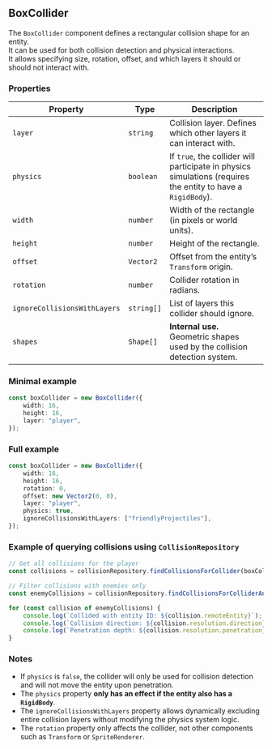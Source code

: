 ## BoxCollider

The `BoxCollider` component defines a rectangular collision shape for an entity.  
It can be used for both collision detection and physical interactions.  
It allows specifying size, rotation, offset, and which layers it should or should not interact with.

### Properties

| Property                     | Type       | Description                                                                                                  |
| ---------------------------- | ---------- | ------------------------------------------------------------------------------------------------------------ |
| `layer`                      | `string`   | Collision layer. Defines which other layers it can interact with.                                            |
| `physics`                    | `boolean`  | If `true`, the collider will participate in physics simulations (requires the entity to have a `RigidBody`). |
| `width`                      | `number`   | Width of the rectangle (in pixels or world units).                                                           |
| `height`                     | `number`   | Height of the rectangle.                                                                                     |
| `offset`                     | `Vector2`  | Offset from the entity’s `Transform` origin.                                                                 |
| `rotation`                   | `number`   | Collider rotation in radians.                                                                                |
| `ignoreCollisionsWithLayers` | `string[]` | List of layers this collider should ignore.                                                                  |
| `shapes`                     | `Shape[]`  | **Internal use.** Geometric shapes used by the collision detection system.                                   |

### Minimal example

```typescript
const boxCollider = new BoxCollider({
    width: 16,
    height: 16,
    layer: "player",
});
```

### Full example

```typescript
const boxCollider = new BoxCollider({
    width: 16,
    height: 16,
    rotation: 0,
    offset: new Vector2(0, 0),
    layer: "player",
    physics: true,
    ignoreCollisionsWithLayers: ["friendlyProjectiles"],
});
```

### Example of querying collisions using `CollisionRepository`

```typescript
// Get all collisions for the player
const collisions = collisionRepository.findCollisionsForCollider(boxCollider);

// Filter collisions with enemies only
const enemyCollisions = collisionRepository.findCollisionsForColliderAndLayer(boxCollider, "enemy");

for (const collision of enemyCollisions) {
    console.log(`Collided with entity ID: ${collision.remoteEntity}`);
    console.log(`Collision direction: ${collision.resolution.direction}`);
    console.log(`Penetration depth: ${collision.resolution.penetration}`);
}
```

### Notes

-   If `physics` is `false`, the collider will only be used for collision detection and will not move the entity upon penetration.
-   The `physics` property **only has an effect if the entity also has a `RigidBody`**.
-   The `ignoreCollisionsWithLayers` property allows dynamically excluding entire collision layers without modifying the physics system logic.
-   The `rotation` property only affects the collider, not other components such as `Transform` or `SpriteRenderer`.
